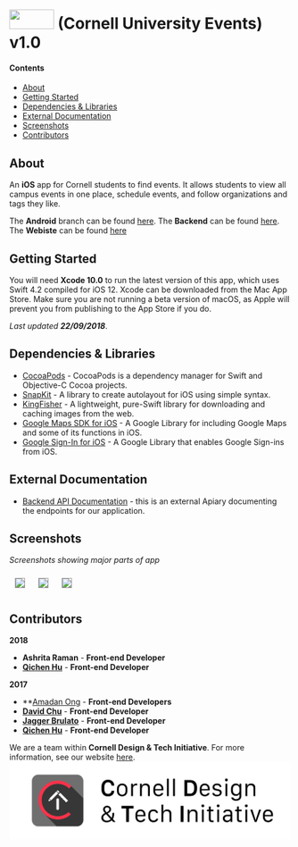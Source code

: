 # <img src="https://raw.githubusercontent.com/cornell-dti/events-manager-android/master/cue_text_red.png" width="80" height="35"> (Cornell University Events) v1.0

#### Contents
  - [About](#about)
  - [Getting Started](#getting-started)
  - [Dependencies & Libraries](#dependencies--libraries)
  - [External Documentation](#external-documentation)
  - [Screenshots](#screenshots)
  - [Contributors](#contributors)

## About
An **iOS** app for Cornell students to find events. It allows students to view all campus events in one place, schedule events, and follow organizations and tags they like. 

The **Android** branch can be found [here](https://github.com/cornell-dti/events-manager-android). 
The **Backend** can be found [here](https://github.com/cornell-dti/events-backend). 
The **Webiste** can be found [here](https://github.com/cornell-dti/events-site)

## Getting Started
You will need **Xcode 10.0** to run the latest version of this app, which uses Swift 4.2 compiled for iOS 12. Xcode can be downloaded from the Mac App Store. Make sure you are not running a beta version of macOS, as Apple will prevent you from publishing to the App Store if you do.
 
_Last updated **22/09/2018**_.

## Dependencies & Libraries
 * [CocoaPods](https://cocoapods.org) - CocoaPods is a dependency manager for Swift and Objective-C Cocoa projects.
 * [SnapKit](http://snapkit.io) - A library to create autolayout for iOS using simple syntax.
 * [KingFisher](https://github.com/onevcat/Kingfisher) - A lightweight, pure-Swift library for downloading and caching images from the web.
 * [Google Maps SDK for iOS](https://developers.google.com/maps/documentation/ios-sdk/intro) - A Google Library for including Google Maps and some of its functions in iOS.
 * [Google Sign-In for iOS](https://developers.google.com/identity/sign-in/ios/start-integrating) - A Google Library that enables Google Sign-ins from iOS. 

## External Documentation

* [Backend API Documentation](https://cuevents.docs.apiary.io/) - this is an external Apiary documenting the endpoints for our application.

## Screenshots

_Screenshots showing major parts of app_

<img src="https://raw.githubusercontent.com/cornell-dti/events-manager-ios/master/EventsManager/Resources/Simulator%20Screen%20Shot%20-%20iPhone%20XS%20-%202018-09-22%20at%2017.19.20.png" width="250px" style="margin: 10px; border: 1px rgba(0,0,0,0.4) solid;">  <img src="https://github.com/cornell-dti/events-manager-ios/blob/master/EventsManager/Resources/Simulator%20Screen%20Shot%20-%20iPhone%20XS%20-%202018-09-22%20at%2017.19.47.png" width="250px" style="margin: 10px; border: 1px rgba(0,0,0,0.4) solid;">  <img src="https://github.com/cornell-dti/events-manager-ios/blob/master/EventsManager/Resources/Simulator%20Screen%20Shot%20-%20iPhone%20XS%20-%202018-09-22%20at%2017.19.52.png" width="250px" style="margin: 10px; border: 1px rgba(0,0,0,0.4) solid;">

## Contributors

**2018**
 * **Ashrita Raman** -  **Front-end Developer** 
 * **[Qichen Hu](https://github.com/wsjnohyeah)** - **Front-end Developer**

**2017**
 * **[Amadan Ong](https://github.com/amandaong) - **Front-end Developers**
 * **[David Chu](https://github.com/cornell-dti/events-site/commits?author=davidchuyayah)** - **Front-end Developer**
 * **[Jagger Brulato](https://github.com/JBoss925)** - **Front-end Developer**
 * **[Qichen Hu](https://github.com/wsjnohyeah)** - **Front-end Developer**

We are a team within **Cornell Design & Tech Initiative**. For more information, see our website [here](https://cornelldti.org/).
<img src="https://raw.githubusercontent.com/cornell-dti/design/master/Branding/Wordmark/Dark%20Text/Transparent/Wordmark-Dark%20Text-Transparent%403x.png">

